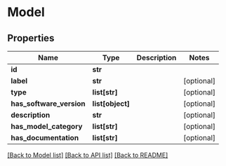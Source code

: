 # Model

## Properties
Name | Type | Description | Notes
------------ | ------------- | ------------- | -------------
**id** | **str** |  | 
**label** | **str** |  | [optional] 
**type** | **list[str]** |  | [optional] 
**has_software_version** | **list[object]** |  | [optional] 
**description** | **str** |  | [optional] 
**has_model_category** | **list[str]** |  | [optional] 
**has_documentation** | **list[str]** |  | [optional] 

[[Back to Model list]](../README.md#documentation-for-models) [[Back to API list]](../README.md#documentation-for-api-endpoints) [[Back to README]](../README.md)


